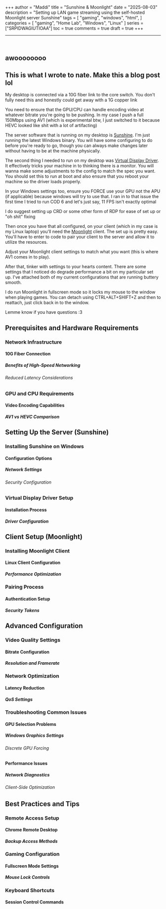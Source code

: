 +++
author = "Maddi"
title = "Sunshine & Moonlight"
date = "2025-08-03"
description = "Setting up LAN game streaming using the self-hosted Moonlight server Sunshine"
tags = [
    "gaming",
    "windows",
    "html",
]
categories = [
    "gaming",
    "Home Lab",
    "Windows",
    "Linux"
]
series = ["SRPIDWAGIUTIOAA"]
toc = true
comments = true
draft = true
+++

---

<br>

## awoooooooo


## This is what I wrote to nate. Make this a blog post lol

My desktop is connected via a 10G fiber link to the core switch. You don't fully need this and honestly could get away with a 1G copper link

You need to ensure that the GPU/CPU can handle encoding video at whatever bitrate you're going to be pushing. In my case I push a full 150Mbps using AV1 (which is experimental btw, I just switched to it because HEVC looked like shit with a lot of artifacting)

The server software that is running on my desktop is [Sunshine](https://docs.lizardbyte.dev/projects/sunshine/latest/index.html). I'm just running the latest Windows binary. You will have some configuring to do before you're ready to go, though you can always make changes later without having to be at the machine physically.

The second thing I needed to run on my desktop was [Virtual Display Driver](https://github.com/VirtualDrivers/Virtual-Display-Driver). It effectively tricks your machine in to thinking there is a monitor. You will wanna make some adjustments to the config to match the spec you want. You should set this to run at boot and also ensure that you reboot your machine so the driver loads properly.

In your Windows settings too, ensure you FORCE use your GPU not the APU (if applicable) because windows will try to use that. I ran in to that issue the first time I tried to run COD 6 and let's just say, 11 FPS isn't exactly optimal

I do suggest setting up CRD or some other form of RDP for ease of set up or "oh shit" fixing

Then once you have that all configured, on your client (which in my case is my Linux laptop) you'll need the [Moonlight](https://moonlight-stream.org/) client. The set up is pretty easy. You'll have to enter to code to pair your client to the server and allow it to utilize the resources.

Adjust your Moonlight client settings to match what you want (this is where AV1 comes in to play).

After that, tinker with settings to your hearts content. There are some settings that I noticed do degrade performance a bit on my particular set up. I've attached both of my current configurations that are running buttery smooth. 

I do run Moonlight in fullscreen mode so it locks my mouse to the window when playing games. You can detach using CTRL+ALT+SHIFT+Z and then to reattach, just click back in to the window.

Lemme know if you have questions :3

## Prerequisites and Hardware Requirements

### Network Infrastructure
#### 10G Fiber Connection
##### Benefits of High-Speed Networking
###### Reduced Latency Considerations

### GPU and CPU Requirements
#### Video Encoding Capabilities
##### AV1 vs HEVC Comparison

## Setting Up the Server (Sunshine)

### Installing Sunshine on Windows
#### Configuration Options
##### Network Settings
###### Security Configuration

### Virtual Display Driver Setup
#### Installation Process
##### Driver Configuration

## Client Setup (Moonlight)

### Installing Moonlight Client
#### Linux Client Configuration
##### Performance Optimization

### Pairing Process
#### Authentication Setup
##### Security Tokens

## Advanced Configuration

### Video Quality Settings
#### Bitrate Configuration
##### Resolution and Framerate

### Network Optimization
#### Latency Reduction
##### QoS Settings

### Troubleshooting Common Issues
#### GPU Selection Problems
##### Windows Graphics Settings
###### Discrete GPU Forcing

#### Performance Issues
##### Network Diagnostics
###### Client-Side Optimization

## Best Practices and Tips

### Remote Access Setup
#### Chrome Remote Desktop
##### Backup Access Methods

### Gaming Configuration
#### Fullscreen Mode Settings
##### Mouse Lock Controls

### Keyboard Shortcuts
#### Session Control Commands 
